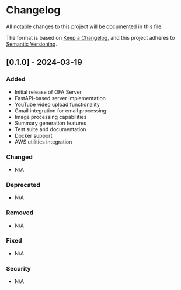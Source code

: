 # Changelog

All notable changes to this project will be documented in this file.

The format is based on [Keep a Changelog](https://keepachangelog.com/en/1.0.0/),
and this project adheres to [Semantic Versioning](https://semver.org/spec/v2.0.0.html).

## [0.1.0] - 2024-03-19

### Added
- Initial release of OFA Server
- FastAPI-based server implementation
- YouTube video upload functionality
- Gmail integration for email processing
- Image processing capabilities
- Summary generation features
- Test suite and documentation
- Docker support
- AWS utilities integration

### Changed
- N/A

### Deprecated
- N/A

### Removed
- N/A

### Fixed
- N/A

### Security
- N/A 